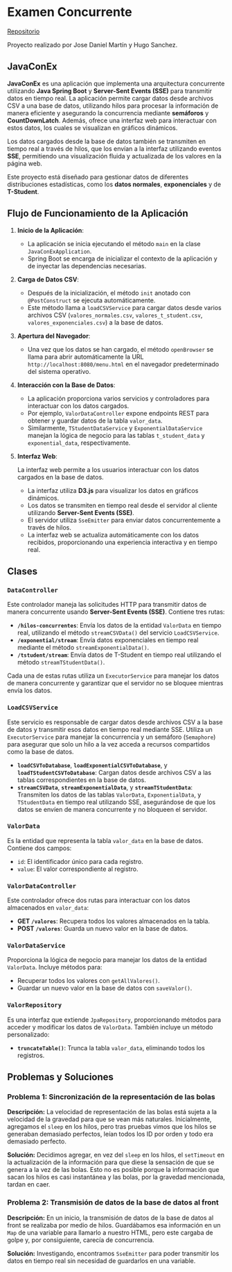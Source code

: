 
# Examen Concurrente

[Repositorio](https://github.com/Examenconcurrente/JavaConEx.git)

Proyecto realizado por Jose Daniel Martín y Hugo Sanchez.

## JavaConEx

**JavaConEx** es una aplicación que implementa una arquitectura concurrente utilizando **Java Spring Boot** y **Server-Sent Events (SSE)** para transmitir datos en tiempo real. La aplicación permite cargar datos desde archivos CSV a una base de datos, utilizando hilos para procesar la información de manera eficiente y asegurando la concurrencia mediante **semáforos** y **CountDownLatch**. Además, ofrece una interfaz web para interactuar con estos datos, los cuales se visualizan en gráficos dinámicos.

Los datos cargados desde la base de datos también se transmiten en tiempo real a través de hilos, que los envían a la interfaz utilizando eventos **SSE**, permitiendo una visualización fluida y actualizada de los valores en la página web.

Este proyecto está diseñado para gestionar datos de diferentes distribuciones estadísticas, como los **datos normales**, **exponenciales** y de **T-Student**.


## Flujo de Funcionamiento de la Aplicación

1. **Inicio de la Aplicación**:
   - La aplicación se inicia ejecutando el método `main` en la clase `JavaConExApplication`.
   - Spring Boot se encarga de inicializar el contexto de la aplicación y de inyectar las dependencias necesarias.

2. **Carga de Datos CSV**:
   - Después de la inicialización, el método `init` anotado con `@PostConstruct` se ejecuta automáticamente.
   - Este método llama a `loadCSVService` para cargar datos desde varios archivos CSV (`valores_normales.csv`, `valores_t_student.csv`, `valores_exponenciales.csv`) a la base de datos.

3. **Apertura del Navegador**:
   - Una vez que los datos se han cargado, el método `openBrowser` se llama para abrir automáticamente la URL `http://localhost:8080/menu.html` en el navegador predeterminado del sistema operativo.

4. **Interacción con la Base de Datos**:
   - La aplicación proporciona varios servicios y controladores para interactuar con los datos cargados.
   - Por ejemplo, `ValorDataController` expone endpoints REST para obtener y guardar datos de la tabla `valor_data`.
   - Similarmente, `TStudentDataService` y `ExponentialDataService` manejan la lógica de negocio para las tablas `t_student_data` y `exponential_data`, respectivamente.

5. **Interfaz Web**:

    La interfaz web permite a los usuarios interactuar con los datos cargados en la base de datos.

   - La interfaz utiliza **D3.js** para visualizar los datos en gráficos dinámicos.
   - Los datos se transmiten en tiempo real desde el servidor al cliente utilizando **Server-Sent Events (SSE)**.
   - El servidor utiliza `SseEmitter` para enviar datos concurrentemente a través de hilos.
   - La interfaz web se actualiza automáticamente con los datos recibidos, proporcionando una experiencia interactiva y en tiempo real.

## Clases

### `DataController`

Este controlador maneja las solicitudes HTTP para transmitir datos de manera concurrente usando **Server-Sent Events (SSE)**. Contiene tres rutas:

- **`/hilos-concurrentes`**: Envía los datos de la entidad `ValorData` en tiempo real, utilizando el método `streamCSVData()` del servicio `LoadCSVService`.
- **`/exponential/stream`**: Envía datos exponenciales en tiempo real mediante el método `streamExponentialData()`.
- **`/tstudent/stream`**: Envía datos de T-Student en tiempo real utilizando el método `streamTStudentData()`.

Cada una de estas rutas utiliza un `ExecutorService` para manejar los datos de manera concurrente y garantizar que el servidor no se bloquee mientras envía los datos.

### `LoadCSVService`

Este servicio es responsable de cargar datos desde archivos CSV a la base de datos y transmitir esos datos en tiempo real mediante SSE. Utiliza un `ExecutorService` para manejar la concurrencia y un semáforo (`Semaphore`) para asegurar que solo un hilo a la vez acceda a recursos compartidos como la base de datos.

- **`loadCSVToDatabase`**, **`loadExponentialCSVToDatabase`**, y **`loadTStudentCSVToDatabase`**: Cargan datos desde archivos CSV a las tablas correspondientes en la base de datos.
- **`streamCSVData`**, **`streamExponentialData`**, y **`streamTStudentData`**: Transmiten los datos de las tablas `ValorData`, `ExponentialData`, y `TStudentData` en tiempo real utilizando SSE, asegurándose de que los datos se envíen de manera concurrente y no bloqueen el servidor.

### `ValorData`

Es la entidad que representa la tabla `valor_data` en la base de datos. Contiene dos campos:
- `id`: El identificador único para cada registro.
- `value`: El valor correspondiente al registro.

### `ValorDataController`

Este controlador ofrece dos rutas para interactuar con los datos almacenados en `valor_data`:

- **GET `/valores`**: Recupera todos los valores almacenados en la tabla.
- **POST `/valores`**: Guarda un nuevo valor en la base de datos.

### `ValorDataService`

Proporciona la lógica de negocio para manejar los datos de la entidad `ValorData`. Incluye métodos para:

- Recuperar todos los valores con `getAllValores()`.
- Guardar un nuevo valor en la base de datos con `saveValor()`.

### `ValorRepository`

Es una interfaz que extiende `JpaRepository`, proporcionando métodos para acceder y modificar los datos de `ValorData`. También incluye un método personalizado:

- **`truncateTable()`**: Trunca la tabla `valor_data`, eliminando todos los registros.

## Problemas y Soluciones

### Problema 1: Sincronización de la representación de las bolas

**Descripción:**
La velocidad de representación de las bolas está sujeta a la velocidad de la gravedad para que se vean más naturales. Inicialmente, agregamos el `sleep` en los hilos, pero tras pruebas vimos que los hilos se generaban demasiado perfectos, leían todos los ID por orden y todo era demasiado perfecto.

**Solución:**
Decidimos agregar, en vez del `sleep` en los hilos, el `setTimeout` en la actualización de la información para que diese la sensación de que se genera a la vez de las bolas. Esto no es posible porque la información que sacan los hilos es casi instantánea y las bolas, por la gravedad mencionada, tardan en caer.

### Problema 2: Transmisión de datos de la base de datos al front

**Descripción:**
En un inicio, la transmisión de datos de la base de datos al front se realizaba por medio de hilos. Guardábamos esa información en un `Map` de una variable para llamarlo a nuestro HTML, pero este cargaba de golpe y, por consiguiente, carecía de concurrencia.

**Solución:**
Investigando, encontramos `SseEmitter` para poder transmitir los datos en tiempo real sin necesidad de guardarlos en una variable.